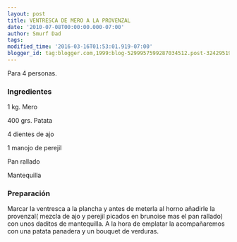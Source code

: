 ```yaml
---
layout: post
title: VENTRESCA DE MERO A LA PROVENZAL
date: '2010-07-08T00:00:00.000-07:00'
author: Smurf Dad
tags: 
modified_time: '2016-03-16T01:53:01.919-07:00'
blogger_id: tag:blogger.com,1999:blog-5299957599287034512.post-3242951908016400143
---
```


Para 4 personas.

<h3>Ingredientes</h3>

1 kg. Mero

400 grs. Patata

4 dientes de ajo

1 manojo de perejil

Pan rallado

Mantequilla

<h3>Preparación</h3>

Marcar la ventresca a la plancha y antes de meterla al horno añadirle la provenzal( mezcla de ajo y perejil picados en brunoise mas el pan rallado) con unos daditos de mantequilla. A la hora de emplatar la acompañaremos con una patata panadera y un bouquet de verduras.

